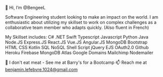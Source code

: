 👋 Hi, I’m @BengeeL

Software Engineering student looking to make an impact on the world.
I am enthusiastic about utilizing my skillset to work on complex challenges as a collaborative team member who adapts quickly.
(Also fluent in French)

My Skillset includes: 
    C#
    .NET
    Swift
    Typescript
    Javascript
    Python
    Java
    Node.JS
    Express.JS
    React.JS
    Vue.JS
    Angular.JS
    MongoDB
    Bootstrap
    HTML
    CSS
    Kotlin
    SQL
    NoSQL
    Shell Script
    jQuery
    EJS
    OAuth2.0
    Github
    Heroku
    Firebase
    MongoDB Atlas
    Google Domains
    Mailchimp
    Nodemailer

🌱 I don't eat meat - See me at Barry's for a Bootcamp
📫 Reach me at benjamin.lefebvre.1024@gmail.com
